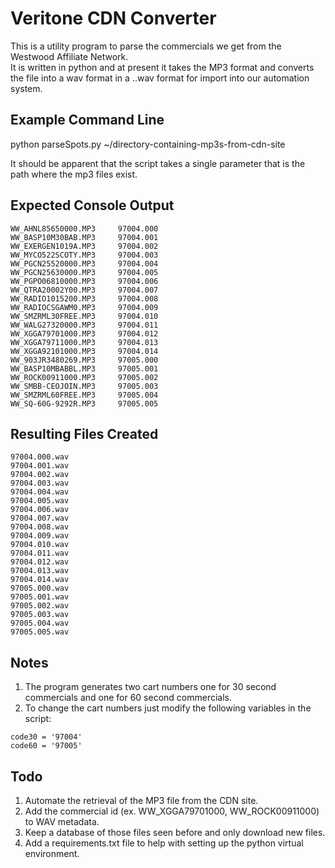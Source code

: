 # Veritone CDN Converter 

This is a utility program to parse the commercials we get from the Westwood Affiliate Network.  
It is written in python and at present it takes the MP3 format and converts the file into a wav
format in a <cart-number>.<cut-number>.wav format for import into our automation system.  

## Example Command Line 

python parseSpots.py ~/directory-containing-mp3s-from-cdn-site

It should be apparent that the script takes a single parameter that is the path where the mp3 files exist. 

## Expected Console Output 
```
WW_AHNL85650000.MP3		97004.000
WW_BASP10M30BAB.MP3		97004.001
WW_EXERGEN1019A.MP3		97004.002
WW_MYCO522SCOTY.MP3		97004.003
WW_PGCN25520000.MP3		97004.004
WW_PGCN25630000.MP3		97004.005
WW_PGPO06810000.MP3		97004.006
WW_QTRA20002Y00.MP3		97004.007
WW_RADIO1015200.MP3		97004.008
WW_RADIOCSGAWM0.MP3		97004.009
WW_SMZRML30FREE.MP3		97004.010
WW_WALG27320000.MP3		97004.011
WW_XGGA79701000.MP3		97004.012
WW_XGGA79711000.MP3		97004.013
WW_XGGA92101000.MP3		97004.014
WW_903JR3480269.MP3		97005.000
WW_BASP10MBABBL.MP3		97005.001
WW_ROCK00911000.MP3		97005.002
WW_SMBB-CEOJOIN.MP3		97005.003
WW_SMZRML60FREE.MP3		97005.004
WW_SQ-60G-9292R.MP3		97005.005
```

## Resulting Files Created 

```
97004.000.wav
97004.001.wav
97004.002.wav
97004.003.wav
97004.004.wav
97004.005.wav
97004.006.wav
97004.007.wav
97004.008.wav
97004.009.wav
97004.010.wav
97004.011.wav
97004.012.wav
97004.013.wav
97004.014.wav
97005.000.wav
97005.001.wav
97005.002.wav
97005.003.wav
97005.004.wav
97005.005.wav
```

## Notes 

1. The program generates two cart numbers one for 30 second commercials and one for 60 second commercials. 
2. To change the cart numbers just modify the following variables in the script: 

``` 
code30 = '97004'
code60 = '97005'
```

## Todo 

1. Automate the retrieval of the MP3 file from the CDN site. 
2. Add the commercial id (ex. WW_XGGA79701000, WW_ROCK00911000) to WAV metadata. 
3. Keep a database of those files seen before and only download new files. 
4. Add a requirements.txt file to help with setting up the python virtual environment. 

